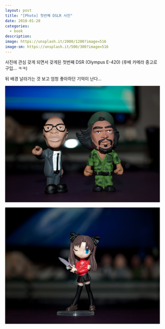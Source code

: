 ```yaml
---
layout: post
title: "[Photo] 첫번째 DSLR 사진"
date: 2010-01-28
categories:
  - book
description: 
image: https://unsplash.it/2000/1200?image=516
image-sm: https://unsplash.it/500/300?image=516
---
```


사진에 관심 갖게 되면서 갖게된 첫번째 DSR (Olympus E-420)
(후배 카메라 중고로 구입... ㅋㅋ)

뒤 배경 날라가는 것 보고 엄청 좋아하던 기억이 난다...

<!--more--> 

![img](https://raw.githubusercontent.com/tkhwang/tkhwang-etc/master/img/photobucket/20100128010626_pc252150.JPG)

![img](https://raw.githubusercontent.com/tkhwang/tkhwang-etc/master/img/photobucket/20100128010633_pc252244.JPG)

